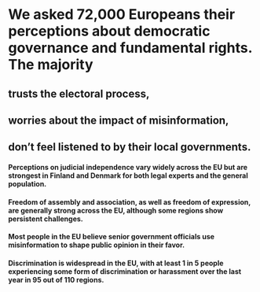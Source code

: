 # We asked 72,000 Europeans their perceptions about democratic governance and fundamental rights. The majority

## trusts the electoral process, 

## worries about the impact of misinformation, 

## don’t feel listened to by their local governments.

#### Perceptions on judicial independence vary widely across the EU but are strongest in Finland and Denmark for both legal experts and the general population.

#### Freedom of assembly and association, as well as freedom of expression, are generally strong across the EU, although some regions show persistent challenges.

#### Most people in the EU believe senior government officials use misinformation to shape public opinion in their favor. 

#### Discrimination is widespread in the EU, with at least 1 in 5 people experiencing some form of discrimination or harassment over the last year in 95 out of 110 regions.

